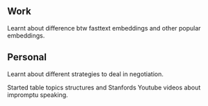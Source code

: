 



## Work
Learnt about difference btw fasttext embeddings and other popular embeddings.




## Personal
Learnt about different strategies to deal in negotiation.

Started table topics structures and Stanfords Youtube videos about impromptu speaking.